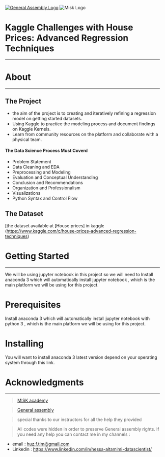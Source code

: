 [![General Assembly Logo](https://camo.githubusercontent.com/1a91b05b8f4d44b5bbfb83abac2b0996d8e26c92/687474703a2f2f692e696d6775722e636f6d2f6b6538555354712e706e67)](https://generalassemb.ly/education/web-development-immersive)
![Misk Logo](https://i.ibb.co/KmXhJbm/Webp-net-resizeimage-1.png)




# Kaggle Challenges with House Prices: Advanced Regression Techniques

-------------------------------------------------------------------------

# About 
----
## The Project 
- the aim of the project is to creating and iteratively refining a regression model on getting started datasets.
- Using Kaggle to practice the modeling process and document findings on Kaggle Kernels.
- Learn from community resources on the platform and collaborate with a physical team.

#### The Data Science Process Must Coverd 
- Problem Statement
- Data Cleaning and EDA
- Preprocessing and Modeling
- Evaluation and Conceptual Understanding
- Conclusion and Recommendations
- Organization and Professionalism
- Visualizations
- Python Syntax and Control Flow

## The Dataset 
[the dataset available at [House prices] in kaggle (https://www.kaggle.com/c/house-prices-advanced-regression-techniques) 


# Getting Started
-----------------------------------------------------------------------
We will be using jupyter notebook in this project so we will need to Install anaconda 3 which will automatically install jupyter notebook , which is the main platform we will be using for this project.

# Prerequisites
Install anaconda 3 which will automatically install jupyter notebook with python 3 , which is the main platform we will be using for this project.

# Installing
You will want to install anaconda 3 latest version depend on your operating system through this link.


# Acknowledgments
-----------------------------------------------------------------------------------------------
> [MISK academy](https://www.miskacademy.edu.sa/)

> [General assembly](https://www.linkedin.com/company/general-assembly-middle-east/)

> special thanks to our instructors for all the help they provided
 
> All codes were hidden in order to preserve General assembly rights. If you need any help you can contact me in my channels :

   * email : huz.f.tim@gmail.com
   * Linkedin : https://www.linkedin.com/in/hessa-altamimi-datascientist/
